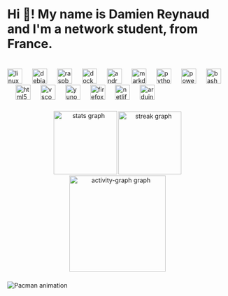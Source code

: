 <h1 align="left">Hi 👋! My name is Damien Reynaud and I'm a network student, from France.</h1>

###

<br clear="both">

<div align="left">
  <img src="https://cdn.simpleicons.org/linux/FCC624" height="34" alt="linux logo"  />
  <img width="15" />
  <img src="https://cdn.simpleicons.org/debian/A81D33" height="34" alt="debian logo"  />
  <img width="15" />
  <img src="https://cdn.simpleicons.org/raspberrypi/A22846" height="34" alt="raspberrypi logo"  />
  <img width="15" />
  <img src="https://cdn.simpleicons.org/docker/2496ED" height="34" alt="docker logo"  />
  <img width="15" />
  <img src="https://cdn.simpleicons.org/android/3DDC84" height="34" alt="android logo"  />
  <img width="15" />
  <img src="https://cdn.simpleicons.org/markdown/000000" height="34" alt="markdown logo"  />
  <img width="15" />
  <img src="https://cdn.simpleicons.org/python/3776AB" height="34" alt="python logo"  />
  <img width="15" />
  <img src="https://skillicons.dev/icons?i=powershell" height="34" alt="powershell logo"  />
  <img width="15" />
  <img src="https://cdn.simpleicons.org/gnubash/4EAA25" height="34" alt="bash logo"  />
  <img width="15" />
  <img src="https://cdn.simpleicons.org/html5/E34F26" height="34" alt="html5 logo"  />
  <img width="15" />
  <img src="https://cdn.jsdelivr.net/gh/devicons/devicon/icons/vscode/vscode-original.svg" height="34" alt="vscode logo"  />
  <img width="15" />
  <img src="https://cdn.jsdelivr.net/gh/devicons/devicon/icons/yunohost/yunohost-original.svg" height="34" alt="yunohost logo"  />
  <img width="15" />
  <img src="https://cdn.simpleicons.org/firefox/FF7139" height="34" alt="firefox logo"  />
  <img width="15" />
  <img src="https://cdn.simpleicons.org/netlify/00C7B7" height="34" alt="netlify logo"  />
  <img width="15" />
  <img src="https://cdn.simpleicons.org/arduino/00979D" height="34" alt="arduino logo"  />
</div>

###

<div align="center">
  <img src="https://github-readme-stats.vercel.app/api?username=Coockiepickle&hide_title=false&hide_rank=false&show_icons=true&include_all_commits=true&count_private=true&disable_animations=false&theme=blue-green&locale=en&hide_border=false" height="145" alt="stats graph"  />
  <img src="https://streak-stats.demolab.com?user=Coockiepickle&locale=en&mode=daily&theme=dracula&hide_border=false&border_radius=5&date_format=j%20M%5B%20Y%5D" height="144" alt="streak graph"  />
  <img src="https://github-readme-activity-graph.vercel.app/graph?username=Coockiepickle&theme=redical&area=true&hide_border=false" height="220" alt="activity-graph graph"  />
</div>

###

<img src="https://raw.githubusercontent.com/Coockiepickle/Coockiepickle/output/pacman-contribution-graph.svg" alt="Pacman animation" />

###
